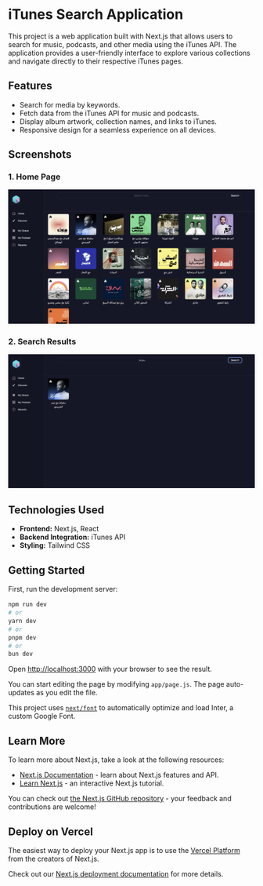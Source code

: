 # iTunes Search Application

This project is a web application built with Next.js that allows users to search for music, podcasts, and other media using the iTunes API. The application provides a user-friendly interface to explore various collections and navigate directly to their respective iTunes pages.

## Features
- Search for media by keywords.
- Fetch data from the iTunes API for music and podcasts.
- Display album artwork, collection names, and links to iTunes.
- Responsive design for a seamless experience on all devices.

## Screenshots

### 1. Home Page
![Home Page Screenshot](public/pic1.png)

### 2. Search Results
![Search Results Screenshot](public/pic2.png)

## Technologies Used
- **Frontend:** Next.js, React
- **Backend Integration:** iTunes API
- **Styling:** Tailwind CSS

## Getting Started

First, run the development server:

```bash
npm run dev
# or
yarn dev
# or
pnpm dev
# or
bun dev
```

Open [http://localhost:3000](http://localhost:3000) with your browser to see the result.

You can start editing the page by modifying `app/page.js`. The page auto-updates as you edit the file.

This project uses [`next/font`](https://nextjs.org/docs/basic-features/font-optimization) to automatically optimize and load Inter, a custom Google Font.

## Learn More

To learn more about Next.js, take a look at the following resources:

- [Next.js Documentation](https://nextjs.org/docs) - learn about Next.js features and API.
- [Learn Next.js](https://nextjs.org/learn) - an interactive Next.js tutorial.

You can check out [the Next.js GitHub repository](https://github.com/vercel/next.js/) - your feedback and contributions are welcome!

## Deploy on Vercel

The easiest way to deploy your Next.js app is to use the [Vercel Platform](https://vercel.com/new?utm_medium=default-template&filter=next.js&utm_source=create-next-app&utm_campaign=create-next-app-readme) from the creators of Next.js.

Check out our [Next.js deployment documentation](https://nextjs.org/docs/deployment) for more details.
